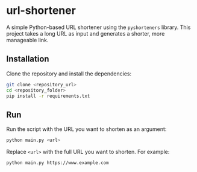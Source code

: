 # url-shortener

A simple Python-based URL shortener using the `pyshorteners` library. This project takes a long URL as input and generates a shorter, more manageable link.

## Installation

Clone the repository and install the dependencies:

```sh
git clone <repository_url>
cd <repository_folder>
pip install -r requirements.txt
```

## Run

Run the script with the URL you want to shorten as an argument:

```sh
python main.py <url>
```

Replace `<url>` with the full URL you want to shorten. For example:

```sh
python main.py https://www.example.com
```
